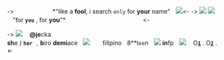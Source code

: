 ->ㅤㅤㅤㅤㅤㅤㅤ*"like a **fool**, i search ``only`` for **your** name"*ㅤ![](https://media.discordapp.net/attachments/1067495949838057553/1080092182519746611/imageedit_4_6356826265.gif)<-
-> ![](https://i.imgur.com/4vnOPTq.gif) 
![](https://mikejima.crd.co/assets/images/shadow/b6470b48.gif?v=0ef41667)ㅤ*"for **``you``** , for **you**"*ㅤㅤㅤㅤㅤㅤㅤㅤㅤㅤㅤㅤㅤㅤ<-

-> ![](https://64.media.tumblr.com/42628c662ebe55c1c62e4af08f77e71d/f77117d3bb56eb90-f7/s75x75_c1/a9565071d410033ba9f210d8fbfc572194bad8b4.gifv)ㅤ **@je**cka  
**sh**e *)* **``her``** ﹑**b**iro **demi**aceㅤ![](https://mikejima.crd.co/assets/images/shadow/fc8a4a96.gif?v=0ef41667)ㅤㅤ
f*il*ipino*ㅤ*8**t``ee``nㅤ![](https://mikejima.crd.co/assets/images/shadow/8bdc2198.gif?v=0ef41667) 
 **in**fp*ㅤ![](https://mikejima.crd.co/assets/images/shadow/4e3b7f99.png?v=0ef41667) ㅤ*O[**``1``**](/kirsteins) . O[**``2``**](https://www.last.fm/user/jvongs) . <-